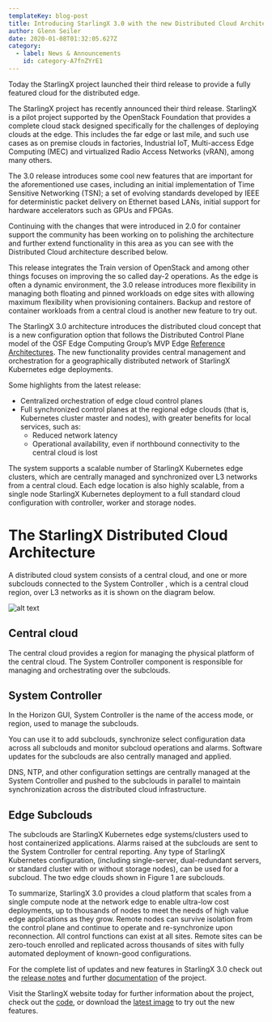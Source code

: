 ```yaml
---
templateKey: blog-post
title: Introducing StarlingX 3.0 with the new Distributed Cloud Architecture
author: Glenn Seiler
date: 2020-01-08T01:32:05.627Z
category: 
  - label: News & Announcements
    id: category-A7fnZYrE1
---
```


Today the StarlingX project launched their third release to provide a fully featured cloud for the distributed edge.<!-- more -->

The StarlingX project has recently announced their third release. StarlingX is a pilot project supported by the OpenStack Foundation that provides a complete cloud stack designed specifically for the challenges of deploying clouds at the edge. This includes the far edge or last mile, and such use cases as on premise clouds in factories, Industrial IoT, Multi-access Edge Computing (MEC) and virtualized Radio Access Networks (vRAN), among many others.

The 3.0 release introduces some cool new features that are important for the aforementioned use cases, including an initial implementation of Time Sensitive Networking (TSN); a set of evolving standards developed by IEEE for deterministic packet delivery on Ethernet based LANs, initial support for hardware accelerators such as GPUs and FPGAs.

Continuing with the changes that were introduced in 2.0 for container support the community has been working on to polishing the architecture and further extend functionality in this area as you can see with the Distributed Cloud architecture described below. 

This release integrates the Train version of OpenStack and among other things focuses on improving the so called day-2 operations. As the edge is often a dynamic environment, the 3.0 release introduces more flexibility in managing both floating and pinned workloads on edge sites with allowing maximum flexibility when provisioning containers. Backup and restore of container workloads from a central cloud is another new feature to try out.

The StarlingX 3.0 architecture introduces the distributed cloud concept that is a new configuration option that follows the Distributed Control Plane model of the OSF Edge Computing Group’s MVP Edge [Reference Architectures](https://wiki.openstack.org/wiki/Edge_Computing_Group/Edge_Reference_Architectures). The new functionality provides central management and orchestration for a geographically distributed network of StarlingX Kubernetes edge deployments.

Some highlights from the latest release:
- Centralized orchestration of edge cloud control planes
- Full synchronized control planes at the regional edge clouds (that is, Kubernetes cluster master and nodes), with greater benefits for local services, such as:
  - Reduced network latency
  - Operational availability, even if northbound connectivity to the central cloud is lost

The system supports a scalable number of StarlingX Kubernetes edge clusters, which are centrally managed and synchronized over L3 networks from a central cloud. Each edge location is also highly scalable, from a single node StarlingX Kubernetes deployment to a full standard cloud configuration with controller, worker and storage nodes.

# The StarlingX Distributed Cloud Architecture

A distributed cloud system consists of a central cloud, and one or more subclouds connected to the System Controller , which is a central cloud region, over L3 networks as it is shown on the diagram below.

![alt text](/img/StarlingX_Distributed_Cloud_Architecture.jpg)

## Central cloud
The central cloud provides a region for managing the physical platform of the central cloud. The System Controller component is responsible for managing and orchestrating over the subclouds.  

## System Controller
In the Horizon GUI, System Controller is the name of the access mode, or region, used to manage the subclouds.

You can use it to add subclouds, synchronize select configuration data across all subclouds and monitor subcloud operations and alarms. Software updates for the subclouds are also centrally managed and applied.

DNS, NTP, and other configuration settings are centrally managed at the System Controller and pushed to the subclouds in parallel to maintain synchronization across the distributed cloud infrastructure.

## Edge Subclouds
The subclouds are StarlingX Kubernetes edge systems/clusters used to host containerized applications. Alarms raised at the subclouds are sent to the System Controller for central reporting. Any type of StarlingX Kubernetes configuration, (including single-server, dual-redundant servers, or standard cluster with or without storage nodes), can be used for a subcloud. The two edge clouds shown in Figure 1 are subclouds.

To summarize, StarlingX 3.0 provides a cloud platform that scales from a single compute node at the network edge to enable ultra-low cost deployments, up to thousands of nodes to meet the needs of high value edge applications as they grow. Remote nodes can survive isolation from the control plane and continue to operate and re-synchronize upon reconnection. All control functions can exist at all sites. Remote sites can be zero-touch enrolled and replicated across thousands of sites with fully automated deployment of known-good configurations.

For the complete list of updates and new features in StarlingX 3.0 check out the [release notes](https://docs.starlingx.io/releasenotes/r3_release.html) and further [documentation](https://docs.starlingx.io) of the project.

Visit the StarlingX website today for further information about the project, check out the [code](https://opendev.org/starlingx), or download the [latest image](http://mirror.starlingx.cengn.ca/mirror/starlingx/release/) to try out the new features.
